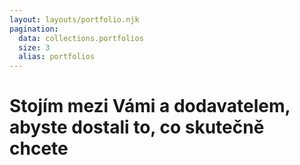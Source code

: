 ```yaml
---
layout: layouts/portfolio.njk
pagination:
  data: collections.portfolios
  size: 3
  alias: portfolios
---
```

# Stojím mezi <span>Vámi</span> a dodavatelem, abyste dostali to, co skutečně <span>chcete</span>